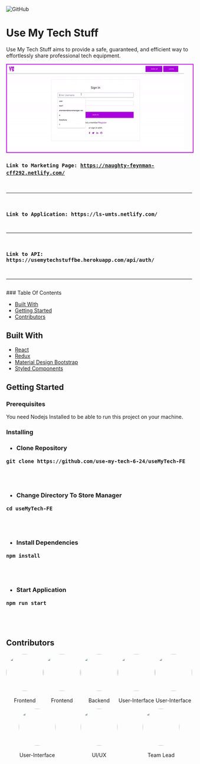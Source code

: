 ![GitHub](https://img.shields.io/github/license/mashape/apistatus.svg)

# Use My Tech Stuff

Use My Tech Stuff aims to provide a safe, guaranteed, and efficient way to effortlessly share professional tech equipment.
<br>

<div style="border: 2px solid #c015e9; width: 100%;">
<img src="./src/assets/img/app.gif"  />
</div>

<code><h3>Link to Marketing Page: https://naughty-feynman-cff292.netlify.com/</h3>
<hr>
<h3>Link to Application: https://ls-umts.netlify.com/</h3>
<hr>
<h3>Link to API: https://usemytechstuffbe.herokuapp.com/api/auth/</h3>
<hr>
</code>
### Table Of Contents

- <a href="#built-with">Built With</a>
- <a href="#getting-started">Getting Started</a>
- <a href="#contributors">Contributors</a>
  <br>

## Built With

<ul>
<li><a href="https://reactjs.org">React</a></li>
<li><a href="https://redux.js.org/">Redux</a></li>
<li><a href="https://mdbootstrap.com">Material Design Bootstrap</a></li>
<li><a href="styled-components.com/">Styled Components</a></li>
</ul>

## Getting Started

<h3>Prerequisites</h3>
You need Nodejs Installed to be able to run this project on your machine.

<h3>Installing<h3>
<ul><li>Clone Repository</li></ul>
<pre><code>git clone https://github.com/use-my-tech-6-24/useMyTech-FE</code> </pre>
<br>
<br>

<ul><li>Change Directory To Store Manager</li></ul>
<pre><code>cd useMyTech-FE</code></pre>
<br>
<br>

<ul><li>Install Dependencies</li></ul>
<pre><code>npm install</code></pre>
<br>
<br>

<ul><li>Start Application</li></ul>
<pre><code>npm run start</code></pre>
<br>
<br>

## Contributors

<div style="display: flex; justify-content: space-around; text-align: center; flex-wrap: wrap;">

<div>
<a href="https://github.com/hunterraffety">
<img src="https://avatars3.githubusercontent.com/u/26361513?s=460&v=4" style="height: 100px; width: 100px; border-radius: 50%" />
</a>
<p>Frontend </p>
</div>

<div>
<a href="https://github.com/Easybuoy">
<img src="https://avatars0.githubusercontent.com/u/24660100?s=460&v=4" style="height: 100px; width: 100px; border-radius: 50%" />
</a>
<p>Frontend </p>
</div>

<div>
<a href="https://github.com/notdb">
<img src="https://avatars3.githubusercontent.com/u/45773821?s=460&v=4" style="height: 100px; width: 100px; border-radius: 50%" />
</a> 
<p >Backend </p>
</div>

<div>
<a href="https://github.com/pj-wise">
<img src="https://avatars1.githubusercontent.com/u/51010291?s=460&v=4" style="height: 100px; width: 100px; border-radius: 50%" />
</a> 
<p >User-Interface </p>
</div>

<div>
<a href="https://github.com/timrcoder">
<img src="https://avatars1.githubusercontent.com/u/24909454?s=460&v=4" style="height: 100px; width: 100px; border-radius: 50%" />
</a> 
<p >User-Interface </p>
</div>

<div>
<a href="https://github.com/tfaramar">
<img src="https://avatars3.githubusercontent.com/u/43506923?s=460&v=4" style="height: 100px; width: 100px; border-radius: 50%" />
</a> 
<p >User-Interface </p>
</div>

<div>
<a href="https://github.com/CSRSR">
<img src="https://avatars2.githubusercontent.com/u/46799039?s=460&v=4" style="height: 100px; width: 100px; border-radius: 50%" />
</a> 
<p >UI/UX </p>
</div>

<div>
<a href="https://github.com/rmhennessey">
<img src="https://avatars0.githubusercontent.com/u/46462787?s=460&v=4" style="height: 100px; width: 100px; border-radius: 50%" />
</a> 
<p >Team Lead </p>
</div>

</div>
